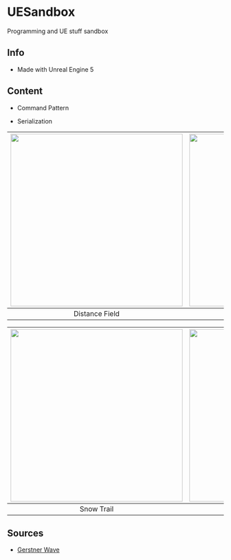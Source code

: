 # UESandbox

Programming and UE stuff sandbox

## Info

- Made with Unreal Engine 5

## Content

- Command Pattern

- Serialization

<center>

| <img src="https://media.githubusercontent.com/media/leafarz/resources/master/ueSandbox_02.gif" style="width:400px;"/> | <img src="https://media.githubusercontent.com/media/leafarz/resources/master/ueSandbox_03.gif" style="width:400px;"/> | <img src="https://media.githubusercontent.com/media/leafarz/resources/master/ueSandbox_04.gif" style="width:400px;"/> |
| :-------------------------------------------------------------------------------------------------------------------: | :-------------------------------------------------------------------------------------------------------------------: | :-------------------------------------------------------------------------------------------------------------------: |
|                                                    Distance Field                                                     |                                                     Gerstner Wave                                                     |                                                     Pulse Shader                                                      |

| <img src="https://media.githubusercontent.com/media/leafarz/resources/master/ueSandbox_01.gif" style="width:400px;"/> | <img src="https://media.githubusercontent.com/media/leafarz/resources/master/ueSandbox_05.png" style="width:400px;"/> |
| :-------------------------------------------------------------------------------------------------------------------: | :-------------------------------------------------------------------------------------------------------------------: |
|                                                      Snow Trail                                                       |                                                  Toon / Cel shading                                                   |

</center>

## Sources

- [Gerstner Wave](https://developer.nvidia.com/gpugems/GPUGems/gpugems_ch01.html)

